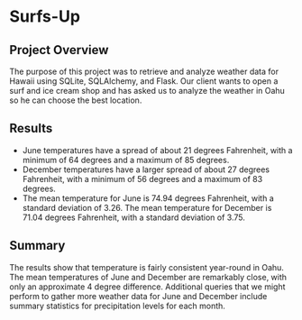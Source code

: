 # Surfs-Up

## Project Overview

The purpose of this project was to retrieve and analyze weather data for Hawaii using SQLite, SQLAlchemy, and Flask. Our client wants to open a surf and ice cream shop and has asked us to analyze the weather in Oahu so he can choose the best location.

## Results

- June temperatures have a spread of about 21 degrees Fahrenheit, with a minimum of 64 degrees and a maximum of 85 degrees.
- December temperatures have a larger spread of about 27 degrees Fahrenheit, with a minimum of 56 degrees and a maximum of 83 degrees.
- The mean temperature for June is 74.94 degrees Fahrenheit, with a standard deviation of 3.26. The mean temperature for December is 71.04 degrees Fahrenheit, with a standard deviation of 3.75. 

## Summary

The results show that temperature is fairly consistent year-round in Oahu. The mean temperatures of June and December are remarkably close, with only an approximate 4 degree difference. Additional queries that we might perform to gather more weather data for June and December include summary statistics for precipitation levels for each month.

